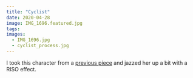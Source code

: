 ```yaml
---
title: "Cyclist"
date: 2020-04-28
image: IMG_1696.featured.jpg
tags:
images:
  - IMG_1696.jpg
  - cyclist_process.jpg
---
```


I took this character from a [previous piece](https://vickyhughes.co.uk/portfolio/travel/) and jazzed her up a bit with a RISO effect.
